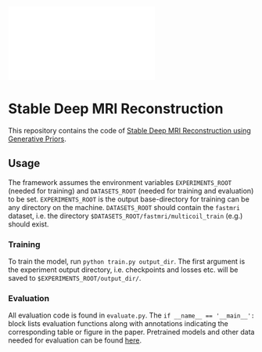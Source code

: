 ![Stable Deep MRI Reconstruction](./assets/sketch.pdf)
# Stable Deep MRI Reconstruction
This repository contains the code of [Stable Deep MRI Reconstruction using Generative Priors](https://arxiv.org/pdf/2210.13834.pdf).

## Usage
The framework assumes the environment variables `EXPERIMENTS_ROOT` (needed for training) and `DATASETS_ROOT` (needed for training and evaluation) to be set.
`EXPERIMENTS_ROOT` is the output base-directory for training can be any directory on the machine.
`DATASETS_ROOT` should contain the `fastmri` dataset, i.e. the directory `$DATASETS_ROOT/fastmri/multicoil_train` (e.g.) should exist.

### Training
To train the model, run `python train.py output_dir`.
The first argument is the experiment output directory, i.e. checkpoints and losses etc. will be saved to `$EXPERIMENTS_ROOT/output_dir/`.

### Evaluation
All evaluation code is found in `evaluate.py`.
The `if __name__ == '__main__':` block lists evaluation functions along with annotations indicating the corresponding table or figure in the paper.
Pretrained models and other data needed for evaluation can be found [here](https://files.icg.tugraz.at/d/573098a94ecc4710b80e/).
